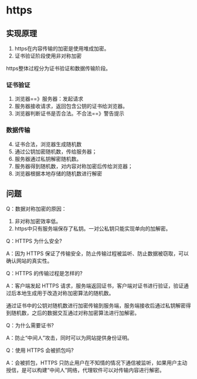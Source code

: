 # https

## 实现原理
1. https在内容传输的加密是使用堆成加密。
2. 证书验证阶段使用非对称加密

https整体过程分为证书验证和数据传输阶段。

### 证书验证

1. 浏览器==》服务器：发起请求
2. 服务器接收请求，返回包含公钥的证书给浏览器。
3. 浏览器判断证书是否合法。不合法==》警告提示

### 数据传输

4. 证书合法，浏览器生成随机数
5. 通过公钥加密随机数，传给服务器；
6. 服务器通过私钥解密随机数。
7. 服务器得到随机数，对内容对称加密后传给浏览器；
8. 浏览器根据本地存储的随机数进行解密

## 问题

Q：数据对称加密的原因：
1. 非对称加密效率低。
2. https中只有服务端保存了私钥。一对公私钥只能实现单向的加解密。

Q：HTTPS 为什么安全?

A：因为 HTTPS 保证了传输安全，防止传输过程被监听、防止数据被窃取，可以确认网站的真实性。

Q：HTTPS 的传输过程是怎样的?

A：客户端发起 HTTPS 请求，服务端返回证书，客户端对证书进行验证，验证通过后本地生成用于改造对称加密算法的随机数。

通过证书中的公钥对随机数进行加密传输到服务端，服务端接收后通过私钥解密得到随机数，之后的数据交互通过对称加密算法进行加解密。

Q：为什么需要证书?

A：防止“中间人”攻击，同时可以为网站提供身份证明。

Q：使用 HTTPS 会被抓包吗?

A：会被抓包，HTTPS 只防止用户在不知情的情况下通信被监听，如果用户主动授信，是可以构建“中间人”网络，代理软件可以对传输内容进行解密。

